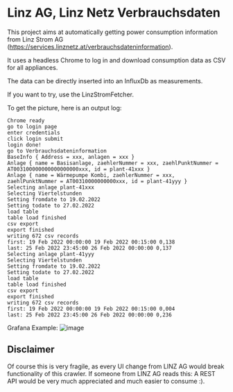 # Linz AG, Linz Netz Verbrauchsdaten

This project aims at automatically getting power consumption information from Linz Strom AG (https://services.linznetz.at/verbrauchsdateninformation).

It uses a headless Chrome to log in and download consumption data as CSV for all appliances.

The data can be directly inserted into an InfluxDb as measurements.

If you want to try, use the LinzStromFetcher.

To get the picture, here is an output log:
```
Chrome ready
go to login page
enter credentials
click login submit
login done!
go to Verbrauchsdateninformation
BaseInfo { Address = xxx, anlagen = xxx }
Anlage { name = Basisanlage, zaehlerNummer = xxx, zaehlPunktNummer = AT003100000000000000000xxx, id = plant-41xxx }
Anlage { name = Wärmepumpe Kombi, zaehlerNummer = xxx, zaehlPunktNummer = AT00310000000000xxx, id = plant-41yyy }
Selecting anlage plant-41xxx
Selecting Viertelstunden
Setting fromdate to 19.02.2022
Setting todate to 27.02.2022
load table
table load finished
csv export
export finished
writing 672 csv records
first: 19 Feb 2022 00:00:00 19 Feb 2022 00:15:00 0,138
last: 25 Feb 2022 23:45:00 26 Feb 2022 00:00:00 0,137
Selecting anlage plant-41yyy
Selecting Viertelstunden
Setting fromdate to 19.02.2022
Setting todate to 27.02.2022
load table
table load finished
csv export
export finished
writing 672 csv records
first: 19 Feb 2022 00:00:00 19 Feb 2022 00:15:00 0,004
last: 25 Feb 2022 23:45:00 26 Feb 2022 00:00:00 0,236
```

Grafana Example:
![image](https://user-images.githubusercontent.com/10918780/155862787-4891b856-121e-4694-b148-9c169c0c2a34.png)

## Disclaimer

Of course this is very fragile, as every UI change from LINZ AG would break functionality of this crawler. If someone from LINZ AG reads this: A REST API would be very much appreciated and much easier to consume :).
